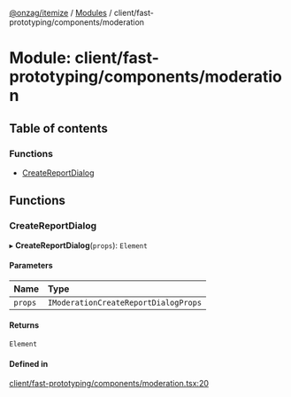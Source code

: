 [@onzag/itemize](../README.md) / [Modules](../modules.md) / client/fast-prototyping/components/moderation

# Module: client/fast-prototyping/components/moderation

## Table of contents

### Functions

- [CreateReportDialog](client_fast_prototyping_components_moderation.md#createreportdialog)

## Functions

### CreateReportDialog

▸ **CreateReportDialog**(`props`): `Element`

#### Parameters

| Name | Type |
| :------ | :------ |
| `props` | `IModerationCreateReportDialogProps` |

#### Returns

`Element`

#### Defined in

[client/fast-prototyping/components/moderation.tsx:20](https://github.com/onzag/itemize/blob/a24376ed/client/fast-prototyping/components/moderation.tsx#L20)
